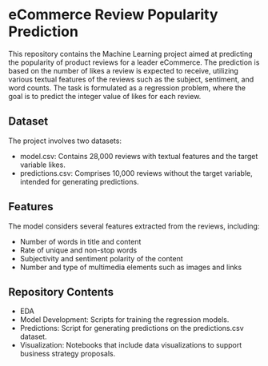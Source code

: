 # eCommerce Review Popularity Prediction 
This repository contains the Machine Learning project aimed at predicting the popularity of product reviews for a leader eCommerce. The prediction is based on the number of likes a review is expected to receive, utilizing various textual features of the reviews such as the subject, sentiment, and word counts. The task is formulated as a regression problem, where the goal is to predict the integer value of likes for each review.

## Dataset
The project involves two datasets:
- model.csv: Contains 28,000 reviews with textual features and the target variable likes.
- predictions.csv: Comprises 10,000 reviews without the target variable, intended for generating predictions.

## Features
The model considers several features extracted from the reviews, including:
- Number of words in title and content
- Rate of unique and non-stop words
- Subjectivity and sentiment polarity of the content
- Number and type of multimedia elements such as images and links

## Repository Contents
- EDA
- Model Development: Scripts for training the regression models.
- Predictions: Script for generating predictions on the predictions.csv dataset.
- Visualization: Notebooks that include data visualizations to support business strategy proposals.
